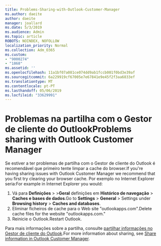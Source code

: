 ```yaml
---
title: Problems-Sharing-with-Outlook-Customer-Manager
ms.author: daeite
author: daeite
manager: joallard
ms.date: 5/3/2019
ms.audience: Admin
ms.topic: article
ROBOTS: NOINDEX, NOFOLLOW
localization_priority: Normal
ms.collection: Adm_O365
ms.custom:
- "9000274"
- "1868"
ms.assetid: ''
ms.openlocfilehash: 11a1bf07a081ce074dd9ab1fccb001f0bd3e39af
ms.sourcegitcommit: 6a229919cf67005e7e67841e9e45f2f3aa6833ef
ms.translationtype: MT
ms.contentlocale: pt-PT
ms.lasthandoff: 05/06/2019
ms.locfileid: "33629991"
---
```

# <a name="problems-sharing-with-outlook-customer-manager"></a><span data-ttu-id="111e0-102">Problemas na partilha com o Gestor de cliente do Outlook</span><span class="sxs-lookup"><span data-stu-id="111e0-102">Problems sharing with Outlook Customer Manager</span></span> 

<span data-ttu-id="111e0-103">Se estiver a ter problemas de partilha com o Gestor de cliente do Outlook é recomendável que primeiro tente limpar a cache do browser.</span><span class="sxs-lookup"><span data-stu-id="111e0-103">If you're having sharing issues with Outlook Customer Manager we recommend that you first try clearing your browser cache.</span></span> <span data-ttu-id="111e0-104">Por exemplo no Internet Explorer seria:</span><span class="sxs-lookup"><span data-stu-id="111e0-104">For example in Internet Explorer you would:</span></span>
1. <span data-ttu-id="111e0-105">Vá para **Definições** > >**Geral** definições em **Histórico de navegação** > **Caches e bases de dados**.</span><span class="sxs-lookup"><span data-stu-id="111e0-105">Go to **Settings** > **General** > Settings under **Browsing history** > **Caches and databases**.</span></span>
2. <span data-ttu-id="111e0-106">Eliminar ficheiros de cache para o Web site "outlookapps.com".</span><span class="sxs-lookup"><span data-stu-id="111e0-106">Delete cache files for the website "outlookapps.com."</span></span>
3. <span data-ttu-id="111e0-107">Reinicie o Outlook.</span><span class="sxs-lookup"><span data-stu-id="111e0-107">Restart Outlook.</span></span>

<span data-ttu-id="111e0-108">Para mais informações sobre a partilha, consulte [partilhar informações no Gestor de cliente do Outlook](https://support.office.com/article/4f26cc69-67da-4cd5-b344-02d1a4799310%20).</span><span class="sxs-lookup"><span data-stu-id="111e0-108">For more information about sharing, see [Share information in Outlook Customer Manager](https://support.office.com/article/4f26cc69-67da-4cd5-b344-02d1a4799310%20).</span></span> 